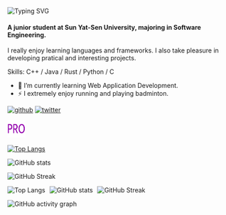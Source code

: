 ![Typing SVG](https://readme-typing-svg.demolab.com/?lines=Hi+there+👋,+my+name+is+Jiequan+Zheng&font=Montserrat&color=F77F00&duration=4000&pause=1500)
#### A junior student at Sun Yat-Sen University, majoring in Software Engineering.
I really enjoy learning languages and frameworks. I also take pleasure in developing pratical and interesting projects.

Skills: C++ / Java / Rust / Python / C

- 🌱 I’m currently learning Web Application Development. 
- ⚡ I extremely enjoy running and playing badminton. 


[<img src='https://cdn.jsdelivr.net/npm/simple-icons@3.0.1/icons/github.svg' alt='github' height='40'>](https://github.com/2776115684)  [<img src='https://cdn.jsdelivr.net/npm/simple-icons@3.0.1/icons/twitter.svg' alt='twitter' height='40'>](https://twitter.com/JieQuan13476)  

<a href='https://github.com/pricing'><img src='https://raw.githubusercontent.com/acervenky/animated-github-badges/master/assets/pro.gif' width='40' height='40'></a> 

[![Top Langs](https://github-readme-stats.vercel.app/api/top-langs/?username=2776115684)](https://github.com/anuraghazra/github-readme-stats)

![GitHub stats](https://github-readme-stats.vercel.app/api?username=2776115684&show_icons=true)  

![GitHub Streak](https://streak-stats.demolab.com/?user=DenverCoder1)

<div style="display: flex;">
  <img src="https://github-readme-stats.vercel.app/api/top-langs/?username=2776115684" alt="Top Langs" style="margin-right: 10px;">
  <img src="https://github-readme-stats.vercel.app/api?username=2776115684&show_icons=true" alt="GitHub stats" style="margin-right: 10px;">
  <img src="https://streak-stats.demolab.com/?user=2776115684" alt="GitHub Streak">
</div>

![GitHub activity graph](https://github-readme-activity-graph.vercel.app/graph?username=2776115684&bg_color=add8e6)

